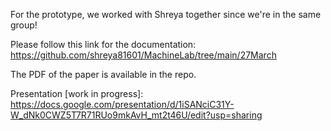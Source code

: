 For the prototype, we worked with Shreya together since we're in the same group!

Please follow this link for the documentation: https://github.com/shreya81601/MachineLab/tree/main/27March

The PDF of the paper is available in the repo.

Presentation [work in progress]: https://docs.google.com/presentation/d/1iSANciC31Y-W_dNk0CWZ5T7R71RUo9mkAvH_mt2t46U/edit?usp=sharing 
